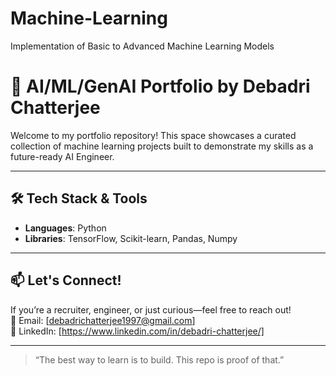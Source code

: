 # Machine-Learning
Implementation of Basic to Advanced Machine Learning Models

# 🚀 AI/ML/GenAI Portfolio by Debadri Chatterjee

Welcome to my portfolio repository! This space showcases a curated collection of machine learning projects built to demonstrate my skills as a future-ready AI Engineer.

---

## 🛠️ Tech Stack & Tools

- **Languages**: Python
- **Libraries**: TensorFlow, Scikit-learn, Pandas, Numpy

---

## 📫 Let's Connect!

If you’re a recruiter, engineer, or just curious—feel free to reach out!  
📧 Email: [debadrichatterjee1997@gmail.com]  
💼 LinkedIn: [https://www.linkedin.com/in/debadri-chatterjee/]  

---

> “The best way to learn is to build. This repo is proof of that.”


